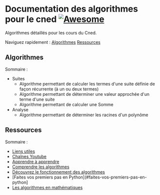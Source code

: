 # Documentation des algorithmes pour le cned [![Awesome](https://cdn.rawgit.com/sindresorhus/awesome/d7305f38d29fed78fa85652e3a63e154dd8e8829/media/badge.svg)](https://github.com/sindresorhus/awesome)
Algorithmes détaillés pour les cours du Cned.

Naviguez rapidement : [Algorithmes](#algorithmes) [Ressources](#ressources)

## Algorithmes

Sommaire : 
* Suites
  * Algorithme permettant de calculer les termes d'une suite définie de façon récurrente (à un ou deux termes)
  * Algorithme permettant de déterminer une valeur approchée d'un terme d'une suite 
  * Algorithme permettant de calculer une Somme
* Analyse
  * Algorithme permettant de déterminer les racines d'un polynôme

## Ressources

Sommaire :

* [Liens utiles](#liens-utiles)
* [Chaînes Youtube](#chaînes-youtube)
* [Apprendre à apprendre](#apprendre-à-apprendre)
* [Comprendre les algorithmes](#comprendre-les-algorithmes)
 * [Découvrez le fonctionnement des algorithmes](#découvrez-le-fonctionnement-des-algorithmes)
 * [Faites vos premiers pas en Python](#faites-vos-premiers-pas-en-python]
 * [Les algorithmes en mathématiques](#les-algorithmes-en-mathématiques)

